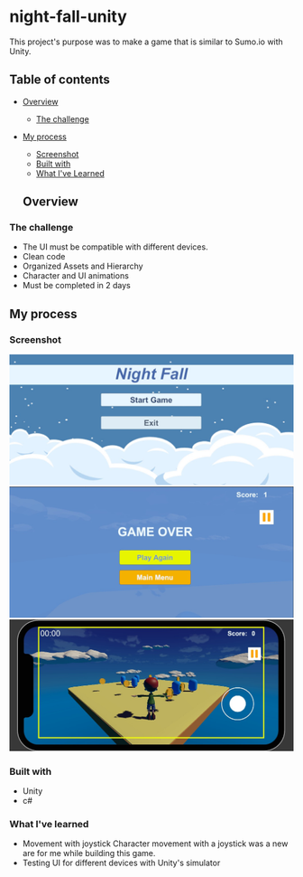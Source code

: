 # night-fall-unity

This project's purpose was to make a game that is similar to Sumo.io with Unity.

## Table of contents

- [Overview](#overview)
  - [The challenge](#the-challenge)
- [My process](#my-process)
   - [Screenshot](#screenshot)
  - [Built with](#built-with)
  - [What I've Learned](#what-i've-learned)

  ## Overview

### The challenge

- The UI must be compatible with different devices.
- Clean code
- Organized Assets and Hierarchy
- Character and UI animations
- Must be completed in 2 days

## My process

### Screenshot
![alt text](https://github.com/ceydasuzer/night-fall-unity/blob/main/screen-shots/3.jpeg)
![alt text](https://github.com/ceydasuzer/night-fall-unity/blob/main/screen-shots/6.jpeg)
![alt text](https://github.com/ceydasuzer/night-fall-unity/blob/main/screen-shots/1.jpeg)
### Built with

- Unity
- c#

### What I've learned

- Movement with joystick
  Character movement with a joystick was a new are for me while building this game.
- Testing UI for different devices with Unity's simulator
